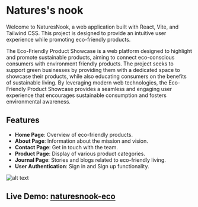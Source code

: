 # Natures's nook

Welcome to NaturesNook, a web application built with React, Vite, and Tailwind CSS. This project is designed to provide an intuitive user experience while promoting eco-friendly products.

The Eco-Friendly Product Showcase is a web platform designed to highlight and promote sustainable products, aiming to connect eco-conscious consumers with environment friendly products. The project seeks to support green businesses by providing them with a dedicated space to showcase their products, while also educating consumers on the benefits of sustainable living. By leveraging modern web technologies, the Eco-Friendly Product Showcase provides a seamless and engaging user experience that encourages sustainable consumption and fosters environmental awareness.

## Features
- **Home Page**: Overview of eco-friendly products.
- **About Page**: Information about the mission and vision.
- **Contact Page**: Get in touch with the team.
- **Product Page**: Display of various product categories.
- **Journal Page**: Stories and blogs related to eco-friendly living.
- **User Authentication**: Sign in and Sign up functionality.

![alt text](src/assets/images/ss.png)

## Live Demo: [naturesnook-eco](https://naturesnook-eco.netlify.app)
